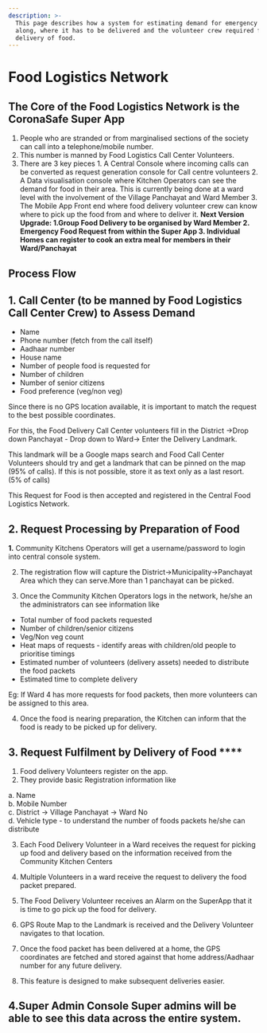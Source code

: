```yaml
---
description: >-
  This page describes how a system for estimating demand for emergency food
  along, where it has to be delivered and the volunteer crew required for
  delivery of food.
---
```


# Food Logistics Network

## The Core of the Food Logistics Network is the CoronaSafe Super App

1. People who are stranded or from marginalised sections of the society can call into a telephone/mobile number. 
2. This number is manned by Food Logistics Call Center Volunteers. 
3. There are 3 key pieces  1. A Central Console where incoming calls can be converted as request generation console for Call centre volunteers  2. A Data visualisation console where Kitchen Operators can see the demand for food in their area. This is currently being done at a ward level with the involvement of the Village Panchayat and Ward Member  3. The Mobile App Front end where food delivery volunteer crew can know where to pick up the food from and where to deliver it.  **Next Version Upgrade:  1.Group Food Delivery to be organised by Ward Member  2. Emergency Food Request from within the Super App 3. Individual Homes can register to cook an extra meal for members in their Ward/Panchayat**

## Process Flow

## 1. Call Center \(**to be manned by Food Logistics Call Center Crew\) to Assess Demand**

* Name
* Phone number \(fetch from the call itself\)
* Aadhaar number
* House name
* Number of people food is requested for
* Number of children
* Number of senior citizens
* Food preference \(veg/non veg\)

Since there is no GPS location available, it is important to match the request to the best possible coordinates.

For this, the Food Delivery Call Center volunteers fill in the District -&gt;Drop down Panchayat - Drop down to Ward-&gt; Enter the Delivery Landmark.   
  
This landmark will be a Google maps search  and Food Call Center Volunteers should try and get a landmark that can be pinned on the map \(95% of calls\). If this is not possible, store it as text only as a last resort. \(5% of calls\)

This Request for Food is then accepted and registered in the Central Food Logistics Network.

## **2. Request Processing** by Preparation of Food

**1.** Community Kitchens Operators will get a username/password to login into central console system.

2. The registration flow will capture the District-&gt;Municipality-&gt;Panchayat Area which they can serve.More than 1 panchayat can be picked.

3. Once the Community Kitchen Operators logs in the network, he/she an  the administrators can see information like

* Total number of food packets requested
* Number of children/senior citizens
* Veg/Non veg count
* Heat maps of requests - identify areas with children/old people to prioritise timings
* Estimated number of volunteers \(delivery assets\) needed to distribute the food packets
* Estimated time to complete delivery

Eg: If Ward 4 has more requests for food packets, then more volunteers can be assigned to this area.

4. Once the food is nearing preparation, the Kitchen can inform that the food is ready to be picked up for delivery.

##  **3. Request Fulfilment** by Delivery of Food ****

1. Food delivery Volunteers register on the app.  
2. They provide basic Registration information like

a. Name  
b. Mobile Number  
c. District -&gt; Village Panchayat -&gt; Ward No  
d. Vehicle type - to understand the number of foods packets he/she can distribute

3. Each Food Delivery Volunteer in a Ward receives the request for picking up food and delivery based on the information received from the Community Kitchen Centers  
  
4. Multiple Volunteers in a ward receive the request to delivery the food packet prepared.

5. The Food Delivery Volunteer receives an Alarm on the SuperApp that it is time to go pick up the food for delivery.

5. GPS Route Map to the Landmark is received and the Delivery Volunteer navigates to that location.

6. Once the food packet has been delivered at a home, the GPS coordinates are fetched and stored against that home address/Aadhaar number for any future delivery.

7. This feature is designed to make subsequent deliveries easier.

## **4.Super Admin Console**  Super admins will be able to see this data across the entire system.


